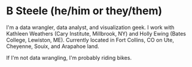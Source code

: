 # B Steele (he/him or they/them)

I'm a data wrangler, data analyst, and visualization geek. I work with Kathleen Weathers (Cary Institute, Millbrook, NY) and Holly Ewing (Bates College, Lewiston, ME). Currently located in Fort Collins, CO on Ute, Cheyenne, Souix, and Arapahoe land.

If I'm not data wrangling, I'm probably riding bikes.
